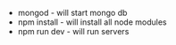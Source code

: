 - mongod - will start mongo db
- npm install - will install all node modules
- npm run dev - will run servers

